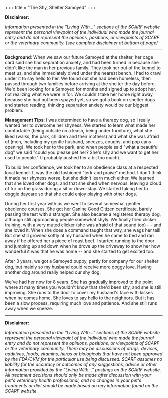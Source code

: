 +++
title = "The Shy, Shelter Samoyed"
+++

**Disclaimer:**

*Information presented in the "Living With..." sections of the SCARF website represent the personal viewpoint of the individual who made the journal entry and do not represent the opinions, positions, or viewpoints of SCARF or the veterinary community. [see complete disclaimer at bottom of page]*

-----


**Background**: When we saw our future Samoyed at the shelter, her cage
card said she had separation anxiety, and had been turned in because she
didn't like the man in her previous family.  They took her out of the
kennel to meet us, and she immediately dived under the nearest bench.  I
had to crawl under it to say hello to her.  We found out she had been
homeless, then passed through two families before arriving at the
shelter the day before.  We'd been looking for a Samoyed for months and
signed up to adopt her, not realizing what we were in for.  We couldn't
take her home right away, because she had not been spayed yet, so we got
a book on shelter dogs and started reading, thinking separation anxiety
would be our biggest problem.



**Management Tips**: I was determined to have a therapy dog, so I
really wanted her to overcome her shyness.  We started to learn what
made her comfortable (being outside on a leash, being under furniture),
what she liked (walks, the park, children and their mothers) and what
she was afraid of (men, including my gentle husband, sneezes, coughs,
and pop cans opening).  We took her to the park, and when people said
"what a beautiful dog" we said "could you please pet her?  She's shy and
we want to get her used to people."  (I probably pushed her a bit too
much).



To build her confidence, we took her to an obedience class at a
respected local kennel.  It was the old fashioned "jerk-and praise"
method.  I don't think it made her shyness worse, but she didn't learn
much either.  We learned that she loved other dogs, and that she shed
when nervous, leaving a cloud of fur on the grass during a sit or
down-stay.  We started taking her to doggie daycare so that she could
enjoy playing with other dogs.



During her first year with us we went to several somewhat gentler
obedience courses. She got her Canine Good Citizen certificate, barely
passing the test with a stranger.  She also became a registered therapy
dog, although still approaching people somewhat shyly.  We finally tried
clicker training, with a very muted clicker (she was afraid of that
sound too) - - and she loved it.  When she does a command taught that
way, she wags her tail!  But she still growled softly at my husband when
he came to bed and ran away if he offered her a piece of roast beef.  I
started running to the door and jumping up and down when he drove up the
driveway to show her how wonderful it was that he was home -- and she
started to get excited too.



After 3 years, we got a Samoyed puppy, partly for company for our
shelter dog, but mainly so my husband could receive more doggy love.
Having another dog around really helped our shy dog.



We've had her now for 8 years.  She has gradually improved to the point
where at many times you wouldn't know that she'd been shy, and she is
still improving.  She runs to the door to cover my husband's face with
kisses when he comes home.  She loves to say hello to the neighbors.
But it has been a slow process, requiring much love and patience.  And
she still runs away when we sneeze.

-----

**Disclaimer:**

*Information presented in the "Living With..." sections of the SCARF website represent the personal viewpoint of the individual who made the journal entry and do not represent the opinions, positions, or viewpoints of SCARF or the veterinary community. There may be discussions of drugs, devices, additives, foods, vitamins, herbs or biologicals that have not been approved by the FDA/CVM for the particular use being discussed. SCARF assumes no liability for the accuracy or outcomes of any suggestions, advice or other information provided by the "Living With..." postings on the SCARF website. All treatment decisions should only be made after discussion with your pet's veterinary health professional, and no changes in your pet's treatments or diet should be made based on any information found on the SCARF website.*
